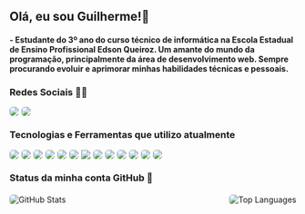 ## Olá, eu sou Guilherme!👋

#### - Estudante do 3º ano do curso técnico de informática na Escola Estadual de Ensino Profissional Edson Queiroz. Um amante do mundo da programação, principalmente da área de desenvolvimento web. Sempre procurando evoluir e aprimorar minhas habilidades técnicas e pessoais.

### Redes Sociais 🔗🌐

<div style="display: flex;">
    <a href = "https://www.instagram.com/paiin.g?igsh=MWY4Z2lnM3gxN2g3dg=="><img src="https://img.shields.io/badge/Instagram-E4405F?style=for-the-badge&logo=instagram&logoColor=white" style="border-radius: 5px; margin-right: 5px;"></a>
    <a href = "https://www.linkedin.com/in/guilherme-rocha-de-almeida-166b16252?utm_source=share&utm_campaign=share_via&utm_content=profile&utm_medium=android_app"><img src="https://img.shields.io/badge/LinkedIn-0077B5?style=for-the-badge&logo=linkedin&logoColor=white" style="border-radius: 5px;"></a>
</div>

### Tecnologias e Ferramentas que utilizo atualmente

  <div style="display: flex; flex-wrap: wrap; gap: 5px;">
    <img src="https://img.shields.io/badge/Figma-F24E1E?style=for-the-badge&logo=figma&logoColor=white" style="border-radius: 5px;">
    <img src="https://img.shields.io/badge/HTML5-E34F26?style=for-the-badge&logo=html5&logoColor=white" style="border-radius: 5px;">
    <img src="https://img.shields.io/badge/CSS3-1572B6?style=for-the-badge&logo=css3&logoColor=white" style="border-radius: 5px;">
    <img src="https://img.shields.io/badge/JavaScript-F7DF1E?style=for-the-badge&logo=javascript&logoColor=black" style="border-radius: 5px;">
    <img src="https://img.shields.io/badge/React-20232A?style=for-the-badge&logo=react&logoColor=61DAFB" style="border-radius: 5px;">
    <img src="https://img.shields.io/badge/react_native-%2320232a.svg?style=for-the-badge&logo=react&logoColor=%2361DAFB" style="border-radius: 5px;">
    <img src="https://img.shields.io/badge/expo-1C1E24?style=for-the-badge&logo=expo&logoColor=#D04A37 style="border-radius: 5px;">
    <img src="https://img.shields.io/badge/node.js-6DA55F?style=for-the-badge&logo=node.js&logoColor=white" style="border-radius: 5px;">
    <img src="https://img.shields.io/badge/typescript-%23007ACC.svg?style=for-the-badge&logo=typescript&logoColor=white" style="border-radius: 5px;">
    <img src="https://img.shields.io/badge/nestjs-%23E0234E.svg?style=for-the-badge&logo=nestjs&logoColor=white" style="border-radius: 5px;">
    <img src="https://img.shields.io/badge/MongoDB-%234ea94b.svg?style=for-the-badge&logo=mongodb&logoColor=white" style="border-radius: 5px;">
    <img src="https://img.shields.io/badge/mysql-4479A1.svg?style=for-the-badge&logo=mysql&logoColor=white" style="border-radius: 5px;">
    <img src="https://img.shields.io/badge/git-%23F05033.svg?style=for-the-badge&logo=git&logoColor=white" style="border-radius: 5px;">
  </div>

### Status da minha conta GitHub 🌟

  <div style="width: 100%; display: flex; justify-content: space-between; gap: 1px; margin-top: 20px;">
    <div>
      <img src="https://github-readme-stats.vercel.app/api?username=GuilhermePain&show_icons=true&theme=radical" alt="GitHub Stats" style="border-radius: 5px;">
    </div>
    <div>
      <img src="https://github-readme-stats.vercel.app/api/top-langs/?username=GuilhermePain&layout=compact" alt="Top Languages" style="border-radius: 5px;">
    </div>
  </div>

